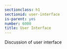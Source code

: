 ```yaml
---
sectionclass: h1
sectionid: user-interface
is-parent: yes
number: 6000
title: User Interface
---
```

Discussion of user interface